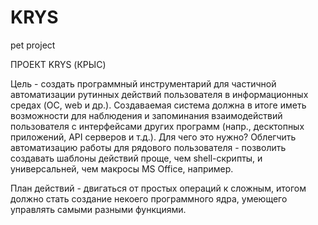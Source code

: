 # KRYS
pet project

ПРОЕКТ KRYS (КРЫС)

Цель - создать программный инструментарий для частичной автоматизации рутинных действий пользователя в информационных средах (OC, web и др.).
Создаваемая система должна в итоге иметь возможности для наблюдения и запоминания взаимодействий пользователя с интерфейсами других программ 
(напр., десктопных приложений, API серверов и т.д.).
Для чего это нужно? Облегчить автоматизацию работы для рядового пользователя - позволить создавать шаблоны действий проще, чем shell-скрипты, 
и универсальней, чем макросы MS Office, например. 

План действий - двигаться от простых операций к сложным, итогом должно стать создание некоего программного ядра, умеющего управлять самыми 
разными функциями.
